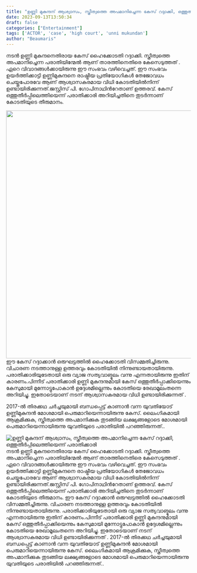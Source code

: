 ```yaml
---
title: "ഉണ്ണി മുകുന്ദന് ആശ്വാസം, സ്ത്രീത്വത്തെ അപമാനിച്ചെന്ന കേസ് റദ്ദാക്കി, ഒത്തുതീർപ്പിലെത്തിയെന്ന് പരാതിക്കാരി"
date: 2023-09-13T13:50:34
draft: false
categories: ["Entertainment"]
tags: ['ACTOR', 'case', 'high court', 'unni mukundan']
author: "Beaumaris"
---
```


നടൻ ഉണ്ണി മുകുന്ദനെതിരായ കേസ് ഹൈക്കോടതി റദ്ദാക്കി. സ്ത്രീത്വത്തെ അപമാനിച്ചെന്ന പരാതിയിന്മേൽ ആണ് താരത്തിനെതിരെ കേസെടുത്തത് . ഏറെ വിവാദങ്ങൾക്കായിരുന്നു ഈ സംഭവം വഴിവെച്ചത്. ഈ സംഭവം ഉയർത്തിക്കാട്ടി ഉണ്ണിമുകുന്ദനെ രാഷ്ട്രീയ പ്രതിയോഗികൾ തേജോവധം ചെയ്തുപോരവേ ആണ് ആശ്വാസകരമായ വിധി കോടതിയിൽനിന്ന് ഉണ്ടായിരിക്കുന്നത്.ജസ്റ്റിസ് പി. ഗോപിനാഥിൻറേതാണ് ഉത്തരവ്. കേസ് ഒത്തുതീർപ്പിലെത്തിയെന്ന് പരാതിക്കാരി അറിയിച്ചതിനെ തുടർന്നാണ് കോടതിയുടെ തീരുമാനം.

<img class="size-full wp-image-419965 aligncenter" src="https://cdn.boolokam.com/articles/2023/09/fwww.jpeg" alt="" width="1200" height="675" />ഈ കേസ് റദ്ദാക്കാൻ ഒരുഘട്ടത്തിൽ ഹൈക്കോടതി വിസമ്മതിച്ചിരുന്നു. വിചാരണ നടത്താനുള്ള ഉത്തരവും കോടതിയിൽ നിന്നുണ്ടായതായിരുന്നു. പരാതിക്കാരിയുടേതായി ഒരു വ്യാജ സത്യവാങ്മൂലം വന്നു എന്നതായിരുന്നു ഇതിന് കാരണം.പിന്നീട് പരാതിക്കാരി ഉണ്ണി മുകുന്ദനുമായി കേസ് ഒത്തുതീർപ്പാക്കിയെന്നും കേസുമായി മുന്നോട്ടുപോകാൻ ഉദ്ദേശമില്ലെന്നും കോടതിയെ രേഖാമൂലംതന്നെ അറിയിച്ചു. ഇതോടെയാണ് നടന് ആശ്വാസകരമായ വിധി ഉണ്ടായിരിക്കുന്നത് .

2017-ൽ തിരക്കഥ ചർച്ചയുമായി ബന്ധപ്പെട്ട് കാണാൻ വന്ന യുവതിയോട് ഉണ്ണിമുകുന്ദൻ മോശമായി പെരുമാറിയെന്നായിരുന്നു കേസ്. ലൈംഗികമായി ആക്രമിക്കുക, സ്ത്രീത്വത്തെ അപമാനിക്കുക തുടങ്ങിയ ലക്ഷ്യങ്ങളോടെ മോശമായി പെരുമാറിയെന്നായിരുന്നു യുവതിയുടെ പരാതിയിൽ പറഞ്ഞിരുന്നത്..


![ഉണ്ണി മുകുന്ദന് ആശ്വാസം, സ്ത്രീത്വത്തെ അപമാനിച്ചെന്ന കേസ് റദ്ദാക്കി, ഒത്തുതീർപ്പിലെത്തിയെന്ന് പരാതിക്കാരി](https://cdn.boolokam.com/articles/2023/09/fwww.jpeg)നടൻ ഉണ്ണി മുകുന്ദനെതിരായ കേസ് ഹൈക്കോടതി റദ്ദാക്കി. സ്ത്രീത്വത്തെ അപമാനിച്ചെന്ന പരാതിയിന്മേൽ ആണ് താരത്തിനെതിരെ കേസെടുത്തത് . ഏറെ വിവാദങ്ങൾക്കായിരുന്നു ഈ സംഭവം വഴിവെച്ചത്. ഈ സംഭവം ഉയർത്തിക്കാട്ടി ഉണ്ണിമുകുന്ദനെ രാഷ്ട്രീയ പ്രതിയോഗികൾ തേജോവധം ചെയ്തുപോരവേ ആണ് ആശ്വാസകരമായ വിധി കോടതിയിൽനിന്ന് ഉണ്ടായിരിക്കുന്നത്.ജസ്റ്റിസ് പി. ഗോപിനാഥിൻറേതാണ് ഉത്തരവ്. കേസ് ഒത്തുതീർപ്പിലെത്തിയെന്ന് പരാതിക്കാരി അറിയിച്ചതിനെ തുടർന്നാണ് കോടതിയുടെ തീരുമാനം. ഈ കേസ് റദ്ദാക്കാൻ ഒരുഘട്ടത്തിൽ ഹൈക്കോടതി വിസമ്മതിച്ചിരുന്നു. വിചാരണ നടത്താനുള്ള ഉത്തരവും കോടതിയിൽ നിന്നുണ്ടായതായിരുന്നു. പരാതിക്കാരിയുടേതായി ഒരു വ്യാജ സത്യവാങ്മൂലം വന്നു എന്നതായിരുന്നു ഇതിന് കാരണം.പിന്നീട് പരാതിക്കാരി ഉണ്ണി മുകുന്ദനുമായി കേസ് ഒത്തുതീർപ്പാക്കിയെന്നും കേസുമായി മുന്നോട്ടുപോകാൻ ഉദ്ദേശമില്ലെന്നും കോടതിയെ രേഖാമൂലംതന്നെ അറിയിച്ചു. ഇതോടെയാണ് നടന് ആശ്വാസകരമായ വിധി ഉണ്ടായിരിക്കുന്നത് . 2017-ൽ തിരക്കഥ ചർച്ചയുമായി ബന്ധപ്പെട്ട് കാണാൻ വന്ന യുവതിയോട് ഉണ്ണിമുകുന്ദൻ മോശമായി പെരുമാറിയെന്നായിരുന്നു കേസ്. ലൈംഗികമായി ആക്രമിക്കുക, സ്ത്രീത്വത്തെ അപമാനിക്കുക തുടങ്ങിയ ലക്ഷ്യങ്ങളോടെ മോശമായി പെരുമാറിയെന്നായിരുന്നു യുവതിയുടെ പരാതിയിൽ പറഞ്ഞിരുന്നത്..
